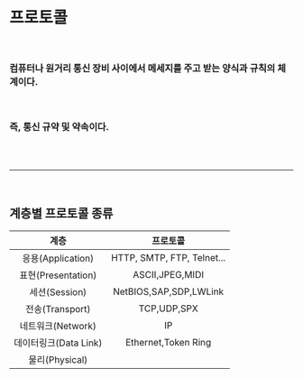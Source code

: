# **프로토콜**

<br>

### 컴퓨터나 원거리 통신 장비 사이에서 **메세지를 주고 받는 양식과 규칙의 체계**이다.

<br>

### 즉, **통신 규약 및 약속**이다.

<br><br>

- - -

<br>

## **계층별 프로토콜 종류**

| 계층 | 프로토콜 |
|:---:|:---:|
|응용(Application)|HTTP, SMTP, FTP, Telnet...
|표현(Presentation)|ASCII,JPEG,MIDI|
|세션(Session)|NetBIOS,SAP,SDP,LWLink|
|전송(Transport)|TCP,UDP,SPX|
|네트워크(Network)|IP|
|데이터링크(Data Link)|Ethernet,Token Ring|
|물리(Physical)||